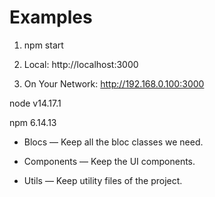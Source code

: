 # Examples

1. npm start

2. Local:            http://localhost:3000

3. On Your Network:  http://192.168.0.100:3000

node v14.17.1

npm 6.14.13

* Blocs — Keep all the bloc classes we need.

* Components — Keep the UI components.

* Utils — Keep utility files of the project.
